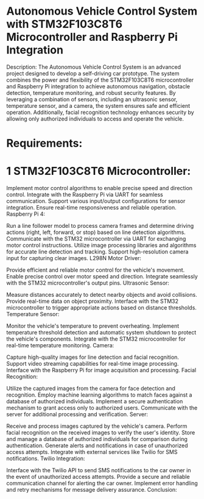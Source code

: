 # Autonomous Vehicle Control System with STM32F103C8T6 Microcontroller and Raspberry Pi Integration

Description:
The Autonomous Vehicle Control System is an advanced project designed to develop a self-driving car prototype. The system combines the power and flexibility of the STM32F103C8T6 microcontroller and Raspberry Pi integration to achieve autonomous navigation, obstacle detection, temperature monitoring, and robust security features. By leveraging a combination of sensors, including an ultrasonic sensor, temperature sensor, and a camera, the system ensures safe and efficient operation. Additionally, facial recognition technology enhances security by allowing only authorized individuals to access and operate the vehicle.

# Requirements:

# 1 STM32F103C8T6 Microcontroller:

Implement motor control algorithms to enable precise speed and direction control.
Integrate with the Raspberry Pi via UART for seamless communication.
Support various input/output configurations for sensor integration.
Ensure real-time responsiveness and reliable operation.
Raspberry Pi 4:

Run a line follower model to process camera frames and determine driving actions (right, left, forward, or stop) based on line detection algorithms.
Communicate with the STM32 microcontroller via UART for exchanging motor control instructions.
Utilize image processing libraries and algorithms for accurate line detection and tracking.
Support high-resolution camera input for capturing clear images.
L298N Motor Driver:

Provide efficient and reliable motor control for the vehicle's movement.
Enable precise control over motor speed and direction.
Integrate seamlessly with the STM32 microcontroller's output pins.
Ultrasonic Sensor:

Measure distances accurately to detect nearby objects and avoid collisions.
Provide real-time data on object proximity.
Interface with the STM32 microcontroller to trigger appropriate actions based on distance thresholds.
Temperature Sensor:

Monitor the vehicle's temperature to prevent overheating.
Implement temperature threshold detection and automatic system shutdown to protect the vehicle's components.
Integrate with the STM32 microcontroller for real-time temperature monitoring.
Camera:

Capture high-quality images for line detection and facial recognition.
Support video streaming capabilities for real-time image processing.
Interface with the Raspberry Pi for image acquisition and processing.
Facial Recognition:

Utilize the captured images from the camera for face detection and recognition.
Employ machine learning algorithms to match faces against a database of authorized individuals.
Implement a secure authentication mechanism to grant access only to authorized users.
Communicate with the server for additional processing and verification.
Server:

Receive and process images captured by the vehicle's camera.
Perform facial recognition on the received images to verify the user's identity.
Store and manage a database of authorized individuals for comparison during authentication.
Generate alerts and notifications in case of unauthorized access attempts.
Integrate with external services like Twilio for SMS notifications.
Twilio Integration:

Interface with the Twilio API to send SMS notifications to the car owner in the event of unauthorized access attempts.
Provide a secure and reliable communication channel for alerting the car owner.
Implement error handling and retry mechanisms for message delivery assurance.
Conclusion:
